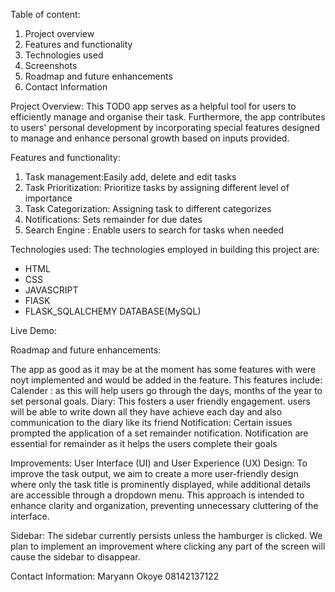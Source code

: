 Table of content: 
1. Project overview<br>
2. Features and functionality<br>
3. Technologies used
4. Screenshots
5. Roadmap and future enhancements
6. Contact Information


Project Overview:
This TOD0 app serves as a helpful tool for users to efficiently manage and organise their task. Furthermore, the app contributes to users' personal development by incorporating special features designed to manage and enhance personal growth based on inputs provided.

Features and functionality:
1. Task management:Easily add, delete and edit tasks
2. Task Prioritization: Prioritize tasks by assigning different level of importance
3. Task Categorization: Assigning task to different categorizes
4. Notifications: Sets remainder for due dates 
5. Search Engine : Enable users to search for tasks when needed

Technologies used:
The technologies employed in building this project are:
* HTML
* CSS
* JAVASCRIPT
* FlASK
* FLASK_SQLALCHEMY DATABASE(MySQL)



Live Demo:



Roadmap and future enhancements:

The app as good as it may be at the moment has some features with were noyt implemented and would be added in the feature. This features include:
Calender : as this will help users go through the days, months of the year to set personal goals.
Diary: This fosters a user friendly engagement. users will be able to write down all they have achieve each day and also communication to the diary like its friend 
Notification: Certain issues prompted the application of a set remainder notification. Notification are essential for remainder as it helps the users complete their goals


Improvements:
User Interface (UI) and User Experience (UX) Design:
To improve the task output, we aim to create a more user-friendly design where only the task title is prominently displayed, while additional details are accessible through a dropdown menu. This approach is intended to enhance clarity and organization, preventing unnecessary cluttering of the interface.

Sidebar:
The sidebar currently persists unless the hamburger  is clicked. We plan to implement an improvement where clicking any part of the screen will cause the sidebar to disappear.






Contact Information:
Maryann Okoye
08142137122
